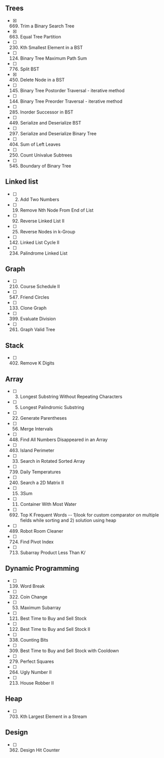 ## Trees
- [x] 669. Trim a Binary Search Tree
- [x] 663. Equal Tree Partition
- [ ] 230. Kth Smallest Element in a BST
- [ ] 124. Binary Tree Maximum Path Sum
- [ ] 776. Split BST
- [x] 450. Delete Node in a BST
- [ ] 145. Binary Tree Postorder Traversal - iterative method
- [ ] 144. Binary Tree Preorder Traversal - iterative method
- [ ] 285. Inorder Successor in BST
- [ ] 449. Serialize and Deserialize BST
- [ ] 297. Serialize and Deserialize Binary Tree
- [ ] 404. Sum of Left Leaves
- [ ] 250. Count Univalue Subtrees
- [ ] 545. Boundary of Binary Tree

## Linked list
- [ ] 2. Add Two Numbers
- [ ] 19. Remove Nth Node From End of List
- [ ] 92. Reverse Linked List II
- [ ] 25. Reverse Nodes in k-Group
- [ ] 142. Linked List Cycle II
- [ ] 234. Palindrome Linked List

## Graph
- [ ] 210. Course Schedule II
- [ ] 547. Friend Circles
- [ ] 133. Clone Graph
- [ ] 399. Evaluate Division
- [ ] 261. Graph Valid Tree

## Stack
- [ ] 402. Remove K Digits

## Array
- [ ] 3. Longest Substring Without Repeating Characters
- [ ] 5. Longest Palindromic Substring
- [ ] 22. Generate Parentheses
- [ ] 56. Merge Intervals
- [ ] 448. Find All Numbers Disappeared in an Array
- [ ] 463. Island Perimeter
- [ ] 33. Search in Rotated Sorted Array
- [ ] 739. Daily Temperatures
- [ ] 240. Search a 2D Matrix II
- [ ] 15. 3Sum
- [ ] 11. Container With Most Water
- [ ] 692. Top K Frequent Words  -- 1)look for custom comparator on multiple fields while sorting and 2) solution using heap
- [ ] 489. Robot Room Cleaner
- [ ] 724. Find Pivot Index
- [ ] 713. Subarray Product Less Than K/

## Dynamic Programming
- [ ] 139. Word Break
- [ ] 322. Coin Change
- [ ] 53. Maximum Subarray
- [ ] 121. Best Time to Buy and Sell Stock
- [ ] 122. Best Time to Buy and Sell Stock II
- [ ] 338. Counting Bits
- [ ] 309. Best Time to Buy and Sell Stock with Cooldown
- [ ] 279. Perfect Squares
- [ ] 264. Ugly Number II
- [ ] 213. House Robber II

## Heap
- [ ] 703. Kth Largest Element in a Stream

## Design
- [ ] 362. Design Hit Counter
